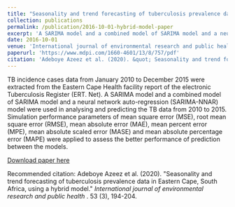 ```yaml
---
title: "Seasonality and trend forecasting of tuberculosis prevalence data in Eastern Cape, South Africa, using a hybrid model"
collection: publications
permalink: /publication/2016-10-01-hybrid-model-paper
excerpt: 'A SARIMA model and a combined model of SARIMA model and a neural network auto-regression (SARIMA-NNAR) model were used in analysing and predicting the TB data from 2010 to 2015. Simulation performance parameters of mean square error (MSE), root mean square error (RMSE), mean absolute error (MAE), mean percent error (MPE), mean absolute scaled error (MASE) and mean absolute percentage error (MAPE) were applied to assess the better performance of prediction between the models.'
date: 2016-10-01
venue: 'International journal of environmental research and public health'
paperurl: 'https://www.mdpi.com/1660-4601/13/8/757/pdf'
citation: 'Adeboye Azeez et al. (2020). &quot; Seasonality and trend forecasting of tuberculosis prevalence data in Eastern Cape, South Africa, using a hybrid model.&quot; <i>International journal of environmental research and public health </i>. 53 (3), 194-204.'
---
```

TB incidence cases data from January 2010 to December 2015 were extracted from the Eastern Cape Health facility report of the electronic Tuberculosis Register (ERT. Net). A SARIMA model and a combined model of SARIMA model and a neural network auto-regression (SARIMA-NNAR) model were used in analysing and predicting the TB data from 2010 to 2015. Simulation performance parameters of mean square error (MSE), root mean square error (RMSE), mean absolute error (MAE), mean percent error (MPE), mean absolute scaled error (MASE) and mean absolute percentage error (MAPE) were applied to assess the better performance of prediction between the models.

[Download paper here](https://www.mdpi.com/1660-4601/13/8/757/pdf)

Recommended citation: Adeboye Azeez et al. (2020). "Seasonality and trend forecasting of tuberculosis prevalence data in Eastern Cape, South Africa, using a hybrid model." <i>International journal of environmental research and public health </i>. 53 (3), 194-204.
